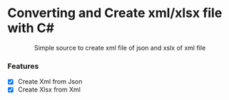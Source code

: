 # Converting and Create xml/xlsx file with C#

<p align="center">Simple source to create xml file of json and xslx of xml file </p>

### Features

- [x] Create Xml from Json
- [x] Create Xlsx from Xml
